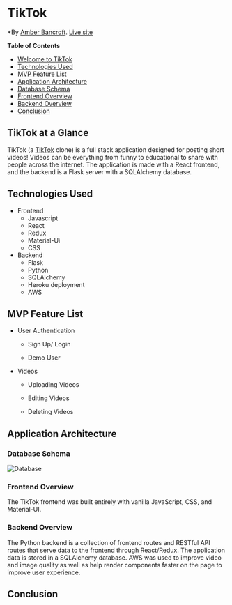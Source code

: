 # TikTok

<!-- <img width="1440" alt="splashpage" src="https://user-images.githubusercontent.com/77598204/135312951-8b422903-fcb9-41fa-99f9-f20d5a3a61e6.png"> -->

*By [Amber Bancroft](https://github.com/AmberBancroft).
[Live site](https://tiktokcapstoneproject.herokuapp.com/)

**Table of Contents**
* [Welcome to TikTok](#TikTok-at-a-glance)
* [Technologies Used](#technologies-used)
* [MVP Feature List](#mvp-feature-list)
* [Application Architecture](#application-architecture)
* [Database Schema](#database-schema)
* [Frontend Overview](#frontend-overview)
* [Backend Overview](#backend-overview)
* [Conclusion](#conclusion)

## TikTok at a Glance
TikTok (a [TikTok](https://www.tiktok.com/) clone) is a full stack application designed for posting short videos! Videos can be everything from funny to educational to share with people across the internet. The application is made with a React frontend, and the backend is a Flask server with a SQLAlchemy database.

## Technologies Used
- Frontend
  - Javascript
  - React
  - Redux
  - Material-Ui
  - CSS
- Backend
  - Flask
  - Python
  - SQLAlchemy
  - Heroku deployment
  - AWS


<!-- **Key Features**
- Browse through all videos available
- Post, edit, and delete your own videos
- View all comments on videos
- post, edit, and delete your own comments -->


## MVP Feature List
* User Authentication
    * Sign Up/ Login
        
        <!-- Users have the ability to sign up for an account by inputting the requested credentials. -->
        
        <!-- ![Sign Up/Login](https://user-images.githubusercontent.com/77598204/135176306-0cdfcc62-a601-45ae-8e85-4213af5f927d.gif) -->
    * Demo User
        
        <!-- Upon arriving on the splashpage, users have the option to click the "Demo" button to be instantly logged in as the default demo user. This demo account allows them to navigate the application and all of it's authenticated features without formally creating their own account. -->
        
        <!-- ![Demo User](https://user-images.githubusercontent.com/77598204/135175508-ddb1c3a5-d8a9-4889-9921-3616506b6d44.gif) -->
* Videos
    * Uploading Videos
        
        <!-- Authenticated users can upload their own photos, allowing other users to browse their work. To post a story, you will be prompted to input a title and an image file. -->
        
        <!-- ![UploadingPhoto](https://user-images.githubusercontent.com/77598204/135177742-1c2e841e-25fe-4ca6-81c5-458beb0211c9.gif) -->
    * Editing Videos
    
      <!-- Authenticated users can edit the photos they have posted by clicking the edit button. They will then be allowed to edit the title of the desired photo. -->
      

    * Deleting Videos

      <!-- Authenticated users can delete the photos that they've posted by clicking the delete button. They will then be allowed to delete the desired photo. -->
      
        <!-- ![DeletePhoto](https://user-images.githubusercontent.com/77598204/135180252-9232328c-4a8a-47e1-b9d8-042f16c5e6e6.gif) -->

<!-- * Comments
  * Posting Comments
  * Editing Comments
  * Deleting Comments -->


## Application Architecture

### Database Schema
![Database](https://user-images.githubusercontent.com/77598204/135540257-dffa8832-dce8-4d89-b522-45c699cf9bb5.png)

### Frontend Overview
The TikTok frontend was built entirely with vanilla JavaScript, CSS, and Material-UI. 

<!-- We used a combination of form inputs and the Fetch API to provide a fully functional CRUD experience to our users. By utilizing Ajax we are also able to provide a seamlessly integrated experience to our users when they make comments, like stories, or follow other users. -->


### Backend Overview
The Python backend is a collection of frontend routes and RESTful API routes that serve data to the frontend through React/Redux. The application data is stored in a SQLAlchemy database. AWS was used to improve video and image quality as well as help render components faster on the page to improve user experience.

## Conclusion
<!-- I intended to create a clone of Flickr which is a site where you can post photos and engage in the community like many other social media platforms. I strived for a clean minimal look with high functionality. I learned a lot on the process and look forward to improving our design in the future. -->